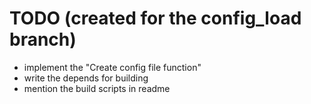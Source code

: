 # TODO (created for the config_load branch)
- implement the "Create config file function"
- write the depends for building
- mention the build scripts in readme